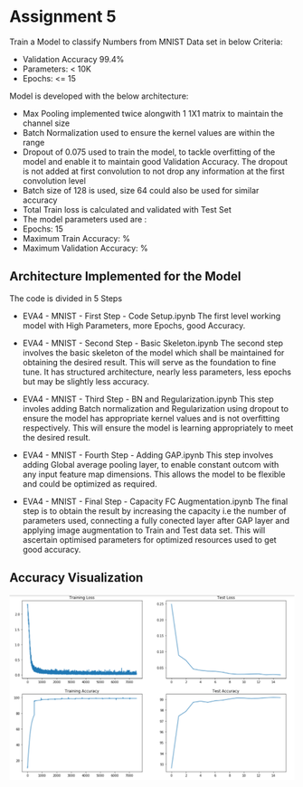 # Assignment 5

Train a Model to classify Numbers from MNIST Data set in below Criteria: 
- Validation Accuracy 99.4%
- Parameters: < 10K
- Epochs: <= 15

Model is developed with the below architecture: 
- Max Pooling implemented twice alongwith 1 1X1 matrix to maintain the channel size
- Batch Normalization used to ensure the kernel values are within the range
- Dropout of 0.075 used to train the model, to tackle overfitting of the model and enable it to maintain good Validation Accuracy. The dropout is not added at first convolution to not drop any information at the first convolution level 
- Batch size of 128 is used, size 64 could also be used for similar accuracy
- Total Train loss is calculated and validated with Test Set
- The model parameters used are : 
- Epochs: 15
- Maximum Train Accuracy: % 
- Maximum Validation Accuracy: %

## Architecture Implemented for the Model
The code is divided in 5 Steps
- EVA4 - MNIST - First Step - Code Setup.ipynb
The first level working model with High Parameters, more Epochs, good Accuracy.

- EVA4 - MNIST - Second Step - Basic Skeleton.ipynb
The second step involves the basic skeleton of the model which shall be maintained for obtaining the desired result. This will serve as the foundation to fine tune. It has structured architecture, nearly less parameters, less epochs but may be slightly less accuracy. 

- EVA4 - MNIST - Third Step - BN and Regularization.ipynb
This step involes adding Batch normalization and Regularization using dropout to ensure the model has appropriate kernel values and is not overfitting respectively. This will ensure the model is learning appropriately to meet the desired result. 

- EVA4 - MNIST - Fourth Step - Adding GAP.ipynb
This step involves adding Global average pooling layer, to enable constant outcom with any input feature map dimensions. This allows the model to be flexible and could be optimized as required. 

- EVA4 - MNIST - Final Step - Capacity FC Augmentation.ipynb
The final step is to obtain the result by increasing the capacity i.e the number of parameters used, connecting a fully conected layer after GAP layer and applying image augmentation to Train and Test data set. This will ascertain optimised parameters for optimized resources used to get good accuracy. 

## Accuracy Visualization 
![Accuracy Graph](https://github.com/Anjalichimnani/EVA4/blob/master/Assignment_5/Accuracy%20Graph.PNG)